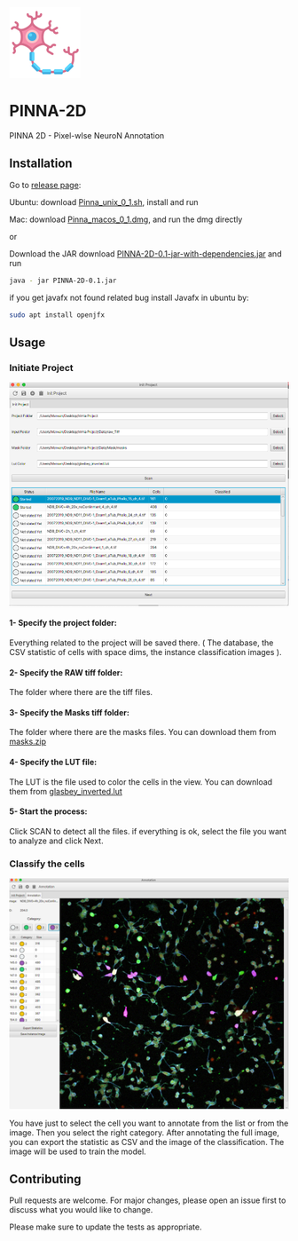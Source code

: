 ![PINNA](images/PINNA.png "")
# PINNA-2D
PINNA 2D - Pixel-wIse NeuroN Annotation


## Installation
Go to [release page](https://github.com/PreibischLab/PINNA-2D/releases/tag/0.1): 

Ubuntu: download [Pinna_unix_0_1.sh](https://github.com/PreibischLab/PINNA-2D/releases/download/0.1/Pinna_unix_0_1.sh), install and run

Mac: download [Pinna_macos_0_1.dmg](https://github.com/PreibischLab/PINNA-2D/releases/download/0.1/Pinna_macos_0_1.dmg), and run the dmg directly

or

Download the JAR download [PINNA-2D-0.1-jar-with-dependencies.jar](https://github.com/PreibischLab/PINNA-2D/releases/download/0.1/PINNA-2D-0.1.jar)  and run 
```bash
java - jar PINNA-2D-0.1.jar
```

if you get javafx not found related bug
install Javafx in ubuntu by:
```bash
sudo apt install openjfx
```


## Usage
### Initiate Project
![Initial View](images/img1.png "")
#### 1- Specify the project folder: 

Everything related to the project will be saved there. ( The database, the CSV statistic of cells with space dims, the instance classification images ).

#### 2- Specify the RAW tiff folder: 

The folder where there are the tiff files.

#### 3- Specify the Masks tiff folder: 

The folder where there are the masks files. You can download them from [masks.zip](https://github.com/PreibischLab/PINNA-2D/releases/download/0.1/masks.zip)

#### 4- Specify the LUT file: 

The LUT is the file used to color the cells in the view. You can download them from [glasbey_inverted.lut](https://github.com/PreibischLab/PINNA-2D/releases/download/0.1/glasbey_inverted.lut)


#### 5- Start the process: 

Click SCAN to detect all the files. if everything is ok, select the file you want to analyze and click Next.

### Classify the cells 
![Annotation view](images/img2.png "")

You have just to select the cell you want to annotate from the list or from the image.
Then you select the right category.
After annotating the full image, you can export the statistic as CSV and the image of the classification.
The image will be used to train the model.


## Contributing
Pull requests are welcome. For major changes, please open an issue first to discuss what you would like to change.

Please make sure to update the tests as appropriate.
